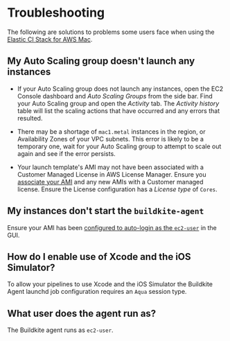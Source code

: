 # Troubleshooting

The following are solutions to problems some users face when using the [Elastic CI Stack for AWS Mac](https://github.com/buildkite/elastic-mac-for-aws).

## My Auto Scaling group doesn't launch any instances

-   If your Auto Scaling group does not launch any instances, open the EC2 Console
    dashboard and _Auto Scaling Groups_ from the side bar. Find your Auto Scaling
    group and open the _Activity_ tab. The _Activity history_ table will list the
    scaling actions that have occurred and any errors that resulted.

-   There may be a shortage of `mac1.metal` instances in the region, or Availability
    Zones of your VPC subnets. This error is likely to be a temporary one, wait for your
    Auto Scaling group to attempt to scale out again and see if the error persists.

-   Your launch template's AMI may not have been associated with a Customer
    Managed License in AWS License Manager. Ensure you [associate your AMI](/docs/agent/v3/elastic-ci-stack-for-ec2-mac/autoscaling-mac-metal#step-3-associate-your-ami-with-a-customer-managed-license-in-aws-license-manager)
    and any new AMIs with a Customer managed license. Ensure the License
    configuration has a _License type_ of `Cores`.

## My instances don't start the `buildkite-agent`

Ensure your AMI has been [configured to auto-login as the `ec2-user`](/docs/agent/v3/elastic-ci-stack-for-ec2-mac/autoscaling-mac-metal#step-2-build-an-ami)
in the GUI.

## How do I enable use of Xcode and the iOS Simulator?

To allow your pipelines to use Xcode and the iOS Simulator the Buildkite Agent launchd job configuration requires an `Aqua` session type.

## What user does the agent run as?

The Buildkite agent runs as `ec2-user`.
